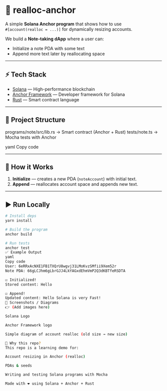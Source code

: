 # 📝 realloc-anchor

A simple **Solana Anchor program** that shows how to use  
`#[account(realloc = ...)]` for dynamically resizing accounts.  

We build a **Note-taking dApp** where a user can:
- Initialize a note PDA with some text
- Append more text later by reallocating space

---

## ⚡ Tech Stack
- [Solana](https://solana.com) — High-performance blockchain  
- [Anchor Framework](https://www.anchor-lang.com/) — Developer framework for Solana  
- [Rust](https://www.rust-lang.org/) — Smart contract language  

---

## 📂 Project Structure
programs/note/src/lib.rs -> Smart contract (Anchor + Rust)
tests/note.ts -> Mocha tests with Anchor

yaml
Copy code

---

## 🔨 How it Works
1. **Initialize** — creates a new PDA (`noteAccount`) with initial text.  
2. **Append** — reallocates account space and appends new text.  

---

## ▶️ Run Locally

```bash
# Install deps
yarn install

# Build the program
anchor build

# Run tests
anchor test
✅ Example Output
yaml
Copy code
User: 6eRRxAcNXE1FB1TXQrU8wgvj31LMoKvzSMfii9Xem52r
Note PDA: 66gLCJhm6gLbrGJJ4LkYAGxdEhmVmP2Q3dKBTfeRSDTA

☑️ Initialized!
Stored content: Hello

☑️ Append!
Updated content: Hello Solana is very Fast!
📸 Screenshots / Diagrams
👉 (Add images here)

Solana Logo

Anchor Framework logo

Simple diagram of account realloc (old size → new size)

🚀 Why this repo?
This repo is a learning demo for:

Account resizing in Anchor (realloc)

PDAs & seeds

Writing and testing Solana programs with Mocha

Made with ❤️ using Solana + Anchor + Rust
